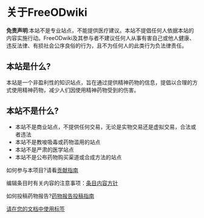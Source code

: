 # 关于FreeODwiki

**免责声明**:本站不是专业站点，不能提供医疗建议。本站不提倡任何人依据本站的内容实施行动。FreeODwiki及其参与者不建议任何人从事有害自己或他人健康、违反法律、有损社会公序良俗的行为，且不为任何人的此类行为负法律责任。

## 本站是什么?

本站是一个非盈利性的知识站点，旨在通过提供精神药物的信息，提倡以合理的方式使用精神药物，减少人们因使用精神药物受到的伤害。

## 本站不是什么?

 - 本站不是商业站点，不提供任何交易，无论是实物交易还是虚拟交易，合法或者违法
 - 本站不是教唆吸毒或药物滥用的站点
 - 本站不是严肃的医学站点
 - 本站不是公布药物购买渠道或合成方法的站点

如何参与本项目?请看[贡献指南](https://github.com/SalviaSWC/FreeODwiki/blob/main/%E5%85%B3%E4%BA%8E%E6%9C%AC%E7%AB%99/%E8%B4%A1%E7%8C%AE%E6%8C%87%E5%8D%97.md "贡献指南")

编辑条目时有关内容的注意事项：[条目内容方针](https://github.com/SalviaSWC/FreeODwiki/blob/main/%E5%85%B3%E4%BA%8E%E6%9C%AC%E7%AB%99/%E6%9D%A1%E7%9B%AE%E5%86%85%E5%AE%B9%E6%96%B9%E9%92%88.md "条目内容方针")

如何投稿药物报告?[药物报告投稿指南](https://github.com/SalviaSWC/FreeODwiki/blob/main/%E5%85%B3%E4%BA%8E%E6%9C%AC%E7%AB%99/%E8%8D%AF%E7%89%A9%E6%8A%A5%E5%91%8A%E6%8A%95%E7%A8%BF%E6%8C%87%E5%8D%97.md "药物报告投稿指南")

[请在您的文档中使用标签](https://github.com/SalviaSWC/FreeODwiki/blob/main/%E5%85%B3%E4%BA%8E%E6%9C%AC%E7%AB%99/%E6%A0%87%E7%AD%BE%E6%8C%87%E5%8D%97.md "请在您的文档中使用标签")
